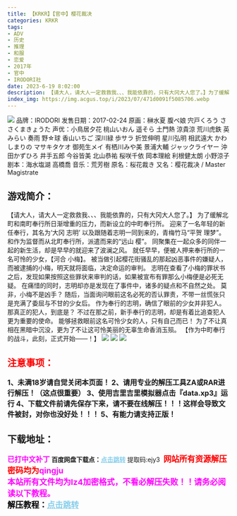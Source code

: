 ```yaml
---
title: 【KRKR】【官中】樱花裁决
categories: KRKR
tags:
- ADV
- 历史
- 推理
- 和服
- 恋爱
- 2017年
- 官中
- IRODORI社
date: 2023-6-19 8:02:00
description: 【请大人，请大人一定救救我、、、我能依靠的，只有大冈大人您了。】为了缓解北町和南町奉行所日渐增重的压力，而新设立的中町奉行所。迎来了一名年轻的新任奉行，其名为‘大冈 志明’以及跟随着志明一同到来的，青梅竹马“平贺 理梦”。和作为监督而从北町奉行所，派遣而来的“远山 樱”。
index_img: https://img.acgus.top/i/2023/07/471d0091f5085706.webp
---
```

![](https://img.acgus.top/i/2023/07/471d0091f5085706.webp)
品牌：IRODORI
发售日期：2017-02-24
原画：榊水夏 腹ペ娘 宍戸くろう ささくまきょうた
声优：小鳥居夕花 桃山いおん 遥そら 土門熱 涼貴涼 荒川虎鉄 英みらい 奏雨 野☆球 香山いちご 深川緑 歩サラ 折笠伸明 星川弘明 相武遠大 かわしまりの マサキタケオ 御苑生メイ 有栖川みや美 景浦大輔 ジャックライヤー 沖田かずひろ 井手五郎 今谷皆美 北山恭祐 桜咲千依 岡本理絵 利根健太朗 小野涼子
剧本：海水塩湖 高橋喬
音乐：荒芳樹
原名：桜花裁き
又名：樱花裁决 / Master Magistrate

## 游戏简介：
【请大人，请大人一定救救我、、、我能依靠的，只有大冈大人您了。】
为了缓解北町和南町奉行所日渐增重的压力，而新设立的中町奉行所。
迎来了一名年轻的新任奉行，其名为‘大冈 志明’
以及跟随着志明一同到来的，青梅竹马“平贺 理梦”。
和作为监督而从北町奉行所，派遣而来的“远山 樱”。
同聚集在一起众多的同伴一起的新生活，却是早早的就迎来了波澜之风。
就任早早，便被人押来奉行所的一名可怜的少女，【河合 小梅】。
被当做引起樱花街骚乱的那起凶恶事件的嫌疑人，而被逮捕的小梅，明天就将面临，决定命运的审判。
志明在查看了小梅的罪状书之后，发现如果按照这些罪状来审判的话，如果被宣布有罪那么小梅便是必死无疑。
在痛惜的同时，志明却亦是发现在了事件中，诸多的疑点和不自然之处。
莫非，小梅不是凶手？
随后，当面询问眼前这名必死的否认罪责，不带一丝慌张只是充满了委屈与不甘的少女后。
作为奉行的志明，确信了眼前的少女并非犯人。
那真正的犯人，到底是？
不过在那之前，新手奉行的志明，却是有着比追查犯人更为重要的使命。
能够拯救眼前这名可怜少女的人，只有自己而已！
为了不让真相在黑暗中沉没，更为了不让这可怜美丽的无辜生命香消玉殒。
【作为中町奉行的战斗，此刻，正式开始——！】
![](https://img.acgus.top/i/2023/07/33237a6839085717.webp)
![](https://img.acgus.top/i/2023/07/007df41c6a085713.webp)
![](https://img.acgus.top/i/2023/07/596d1282c8085709.webp)




## <font color=#FF0000 >注意事项：</font>
<font size=3><b>1、未满18岁请自觉关闭本页面！
2、请用专业的解压工具ZA或RAR进行解压！（这点很重要）
3、使用吉里吉里模拟器点击『data.xp3』运行
4、下载文件前请先保存下来，请不要在线解压！！！这样会导致文件被封，对你也没好处！！！
5、有能力请支持正版！</b></font>

## 下载地址：
<font color=#FF00FF size=3><b>已打中文补丁</b></font>
<b>百度网盘下载点：</b><a href="https://pan.baidu.com/s/1Bagj7RBhWaM4Xv5mgfofKA?pwd=ejy3" style="color: #87CEEB;"><b>点击跳转</b></a> 提取码:ejy3
<a style="padding: 0" href="https://post.qingju.org/AD/"><img style="max-width:100%" src="https://img.acgus.top/i/2024/07/478f689b8021d8d499ab43d21acf137a.gif" alt=""></a>
<b><font color=#FF0000 size=4>网站所有资源解压密码均为</b></font><b><font color=#FF00FF size=4>qingju</font><font color=#FF0000 ></font></b><br><b><font color=#FF00FF size=4>本站所有文件均为lz4加密格式，不看必解压失败！！请务必阅读以下教程。</b></font><br><b><font color=#000 size=4>解压教程：</b><a href="https://post.qingju.org/tutorial/000/" style="color: #87CEEB;"><b>点击跳转</b></a>
